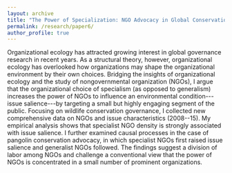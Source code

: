 ```yaml
---
layout: archive
title: "The Power of Specialization: NGO Advocacy in Global Conservation Governance"
permalink: /research/paper6/
author_profile: true
---
```


Organizational ecology has attracted growing interest in global governance research in recent years. As a structural theory, however, organizational ecology has overlooked how organizations may shape the organizational environment by their own choices. Bridging the insights of organizational ecology and the study of nongovernmental organization (NGOs), I argue that the organizational choice of specialism (as opposed to generalism) increases the power of NGOs to influence an environmental condition---issue salience---by targeting a small but highly engaging segment of the public. Focusing on wildlife conservation governance, I collected new comprehensive data on NGOs and issue characteristics (2008--15). My empirical analysis shows that specialist NGO density is strongly associated with issue salience. I further examined causal processes in the case of pangolin conservation advocacy, in which specialist NGOs first raised issue salience and generalist NGOs followed. The findings suggest a division of labor among NGOs and challenge a conventional view that the power of NGOs is concentrated in a small number of prominent organizations.